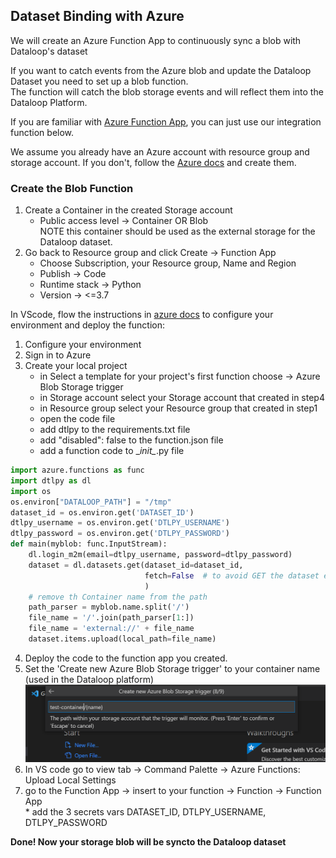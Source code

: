 ## Dataset Binding with Azure  
  
We will create an Azure Function App to continuously sync a blob with Dataloop's dataset  
  
If you want to catch events from the Azure blob and update the Dataloop Dataset you need to set up a blob function.  
The function will catch the blob storage events and will reflect them into the Dataloop Platform.  
  
If you are familiar with [Azure Function App](https://learn.microsoft.com/en-us/azure/azure-functions/create-first-function-vs-code-python), you can just use our integration function below.  
  
We assume you already have an Azure account with resource group and storage account. If you don't, follow the [Azure docs](https://learn.microsoft.com/en-us/azure/storage/common/storage-account-create) and create them.  
  
### Create the Blob Function  
1. Create a Container in the created Storage account  
   * Public access level -> Container OR Blob  
NOTE this container should be used as the external storage for the Dataloop dataset.  
2. Go back to Resource group and click Create -> Function App  
   * Choose Subscription, your Resource group, Name and Region  
   * Publish -> Code  
   * Runtime stack -> Python  
   * Version -> <=3.7  
  
In VScode, flow the instructions in [azure docs](https://learn.microsoft.com/en-us/azure/azure-functions/create-first-function-vs-code-python) to configure your environment and deploy the function:  
1. Configure your environment  
2. Sign in to Azure  
3. Create your local project  
   * in Select a template for your project's first function choose -> Azure Blob Storage trigger  
   * in Storage account select your Storage account that created in step4  
   * in Resource group select your Resource group that created in step1  
   * open the code file  
   * add dtlpy to the requirements.txt file  
   * add "disabled": false to the function.json file  
   * add a function code to \__init\__.py file  
  

```python
import azure.functions as func
import dtlpy as dl
import os
os.environ["DATALOOP_PATH"] = "/tmp"
dataset_id = os.environ.get('DATASET_ID')
dtlpy_username = os.environ.get('DTLPY_USERNAME')
dtlpy_password = os.environ.get('DTLPY_PASSWORD')
def main(myblob: func.InputStream):
    dl.login_m2m(email=dtlpy_username, password=dtlpy_password)
    dataset = dl.datasets.get(dataset_id=dataset_id,
                              fetch=False  # to avoid GET the dataset each time
                              )
    # remove th Container name from the path
    path_parser = myblob.name.split('/')
    file_name = '/'.join(path_parser[1:])
    file_name = 'external://' + file_name
    dataset.items.upload(local_path=file_name)
```
  
4. Deploy the code to the function app you created.  
5. Set the 'Create new Azure Blob Storage trigger' to your container name (used in the Dataloop platform)  
![add_layer](../../../../assets/bind_azure/trigger_dataset.png)  
6. In VS code go to view tab -> Command Palette -> Azure Functions: Upload Local Settings  
9. go to the Function App -> insert to your function -> Function -> Function App  
       * add the 3 secrets vars DATASET_ID, DTLPY_USERNAME, DTLPY_PASSWORD  
  
**Done! Now your storage blob will be syncto the Dataloop dataset**  
